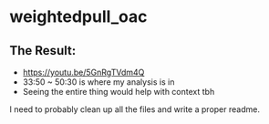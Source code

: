 # weightedpull_oac

## The Result:
* https://youtu.be/5GnRgTVdm4Q
* 33:50 ~ 50:30 is where my analysis is in
* Seeing the entire thing would help with context tbh

I need to probably clean up all the files and write a proper readme.
